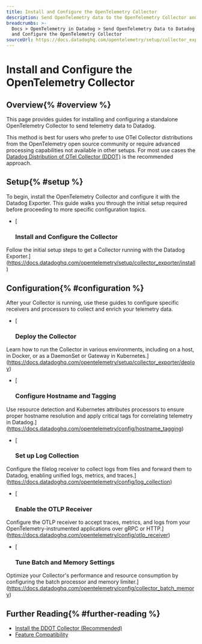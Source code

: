 ```yaml
---
title: Install and Configure the OpenTelemetry Collector
description: Send OpenTelemetry data to the OpenTelemetry Collector and Datadog Exporter
breadcrumbs: >-
  Docs > OpenTelemetry in Datadog > Send OpenTelemetry Data to Datadog > Install
  and Configure the OpenTelemetry Collector
sourceUrl: https://docs.datadoghq.com/opentelemetry/setup/collector_exporter/index.html
---
```


# Install and Configure the OpenTelemetry Collector

## Overview{% #overview %}

This page provides guides for installing and configuring a standalone OpenTelemetry Collector to send telemetry data to Datadog.

This method is best for users who prefer to use OTel Collector distributions from the OpenTelemetry open source community or require advanced processing capabilities not available in other setups. For most use cases the [Datadog Distribution of OTel Collector (DDOT)](https://docs.datadoghq.com/opentelemetry/setup/ddot_collector/install/) is the recommended approach.

## Setup{% #setup %}

To begin, install the OpenTelemetry Collector and configure it with the Datadog Exporter. This guide walks you through the initial setup required before proceeding to more specific configuration topics.

- [
  ### Install and Configure the Collector
Follow the initial setup steps to get a Collector running with the Datadog Exporter.](https://docs.datadoghq.com/opentelemetry/setup/collector_exporter/install)

## Configuration{% #configuration %}

After your Collector is running, use these guides to configure specific receivers and processors to collect and enrich your telemetry data.

- [
  ### Deploy the Collector
Learn how to run the Collector in various environments, including on a host, in Docker, or as a DaemonSet or Gateway in Kubernetes.](https://docs.datadoghq.com/opentelemetry/setup/collector_exporter/deploy)
- [
  ### Configure Hostname and Tagging
Use resource detection and Kubernetes attributes processors to ensure proper hostname resolution and apply critical tags for correlating telemetry in Datadog.](https://docs.datadoghq.com/opentelemetry/config/hostname_tagging)
- [
  ### Set up Log Collection
Configure the filelog receiver to collect logs from files and forward them to Datadog, enabling unified logs, metrics, and traces.](https://docs.datadoghq.com/opentelemetry/config/log_collection)
- [
  ### Enable the OTLP Receiver
Configure the OTLP receiver to accept traces, metrics, and logs from your OpenTelemetry-instrumented applications over gRPC or HTTP.](https://docs.datadoghq.com/opentelemetry/config/otlp_receiver)
- [
  ### Tune Batch and Memory Settings
Optimize your Collector's performance and resource consumption by configuring the batch processor and memory limiter.](https://docs.datadoghq.com/opentelemetry/config/collector_batch_memory)

## Further Reading{% #further-reading %}

- [Install the DDOT Collector (Recommended)](https://docs.datadoghq.com/opentelemetry/setup/ddot_collector/install/)
- [Feature Compatibility](https://docs.datadoghq.com/opentelemetry/compatibility/)
